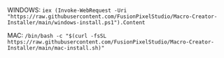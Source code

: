 WINDOWS: `iex (Invoke-WebRequest -Uri "https://raw.githubusercontent.com/FusionPixelStudio/Macro-Creator-Installer/main/windows-install.ps1").Content`

MAC: `/bin/bash -c "$(curl -fsSL https://raw.githubusercontent.com/FusionPixelStudio/Macro-Creator-Installer/main/mac-install.sh)"`
